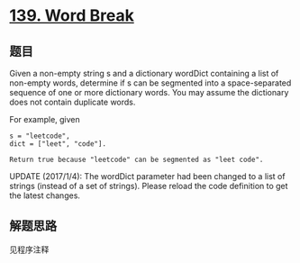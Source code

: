 # [139. Word Break](https://leetcode.com/problems/word-break/)

## 题目
Given a non-empty string s and a dictionary wordDict containing a list of non-empty words, determine if s can be segmented into a space-separated sequence of one or more dictionary words. You may assume the dictionary does not contain duplicate words.

For example, given
```
s = "leetcode",
dict = ["leet", "code"].

Return true because "leetcode" can be segmented as "leet code".
```
UPDATE (2017/1/4):
The wordDict parameter had been changed to a list of strings (instead of a set of strings). Please reload the code definition to get the latest changes.

## 解题思路

见程序注释
